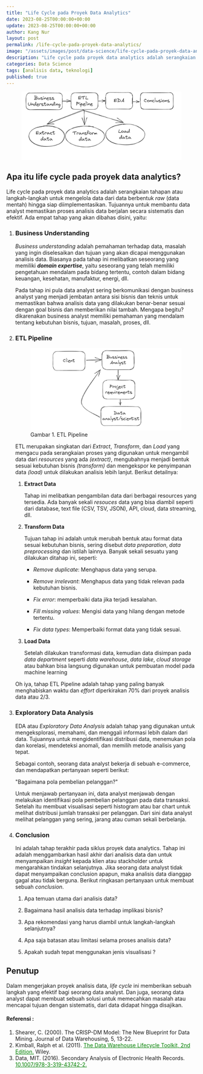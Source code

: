 ```yaml
---
title: "Life Cycle pada Proyek Data Analytics"
date: 2023-08-25T00:00:00+00:00
update: 2023-08-25T00:00:00+00:00
author: Kang Nur
layout: post
permalink: /life-cycle-pada-proyek-data-analytics/
image: "/assets/images/post/data-science/life-cycle-pada-proyek-data-analytics/gambar0.png"
description: "Life cycle pada proyek data analytics adalah serangkaian tahapan atau langkah-langkah untuk mengelola data dari data berbentuk raw (data mentah) hingga siap diimplementasikan."
categories: Data Science
tags: [analisis data, teknologi]
published: true
---
```

<figure>
<img src="/assets/images/post/data-science/life-cycle-pada-proyek-data-analytics/gambar0.png">
</figure>

<h2>Apa itu life cycle pada proyek data analytics?</h2>
<p>Life cycle pada proyek data analytics adalah serangkaian tahapan atau langkah-langkah untuk mengelola data dari data berbentuk <em>raw</em> (data mentah) hingga siap diimplementasikan. Tujuannya untuk membantu data analyst memastikan proses analisis data berjalan secara sistematis dan efektif. Ada empat tahap yang akan dibahas disini, yaitu:</p>
<ol>
<li><h3><strong>Business Understanding</strong></h3>
<p><em>Business understanding</em> adalah pemahaman terhadap data, masalah yang ingin diselesaikan dan tujuan yang akan dicapai menggunakan analisis data. Biasanya pada tahap ini melibatkan seseorang yang memiliki <strong><em>domain expertise</em></strong>, yaitu seseorang yang telah memiliki pengetahuan mendalam pada bidang tertentu, contoh dalam bidang keuangan, kesehatan, manufaktur, energi, dll.</p>
<p>Pada tahap ini pula data analyst sering berkomunikasi dengan business analyst yang menjadi jembatan antara sisi bisnis dan teknis untuk memastikan bahwa analisis data yang dilakukan benar-benar sesuai dengan goal bisnis dan memberikan nilai tambah. Mengapa begitu? dikarenakan business analyst memiliki pemahaman yang mendalam tentang kebutuhan bisnis, tujuan, masalah, proses, dll.</p>
</li>
<li><h3>ETL Pipeline</h3>
<figure>
<img src="/assets/images/post/data-science/life-cycle-pada-proyek-data-analytics/gambar1.png">
<figcaption>Gambar 1. ETL Pipeline </figcaption>
</figure>
<p>ETL merupakan singkatan dari <em>Extract</em>, <em>Transform</em>, dan <em>Load</em> yang mengacu pada serangkaian proses yang digunakan untuk mengambil data dari <em>resources</em> yang ada <em>(extract)</em>, mengubahnya menjadi bentuk sesuai kebutuhan bisnis <em>(transform)</em> dan mengekspor ke penyimpanan data <em>(load)</em> untuk dilakukan analisis lebih lanjut. Berikut detailnya:</p>
<ol>
<li><p><strong>Extract Data</strong></p>
<p>Tahap ini melibatkan pengambilan data dari berbagai resources yang tersedia. Ada banyak sekali <em>resouces</em> data yang bisa diambil seperti dari database, text file (CSV, TSV, JSON), API, cloud, data streaming, dll.</p>
</li>
<li><p><strong>Transform Data</strong></p>
<p>Tujuan tahap ini adalah untuk merubah bentuk atau format data sesuai kebutuhan bisnis, sering disebut <em>data preparation</em>, <em>data preprocessing</em> dan istilah lainnya. Banyak sekali sesuatu yang dilakukan ditahap ini, seperti:</p>
<ul>
<li><p><em>Remove duplicate</em>: Menghapus data yang serupa.</p>
</li>
<li><p><em>Remove irrelevant</em>: Menghapus data yang tidak relevan pada kebutuhan bisnis.</p>
</li>
<li><p><em>Fix error</em>: memperbaiki data jika terjadi kesalahan.</p>
</li>
<li><p><em>Fill missing values</em>: Mengisi data yang hilang dengan metode tertentu.</p>
</li>
<li><p><em>Fix data types</em>: Memperbaiki format data yang tidak sesuai.</p>
</li>
</ul>
</li>
<li><p><strong>Load Data</strong></p>
<p>Setelah dilakukan transformasi data, kemudian data disimpan pada <em>data department</em> seperti <em>data warehouse</em>, <em>data lake</em>, <em>cloud storage</em> atau bahkan bisa langsung digunakan untuk pembuatan model pada machine learning</p>
</li>
</ol>
</li>

<p>  Oh iya, tahap ETL Pipeline adalah tahap yang paling banyak menghabiskan waktu dan <em>effort</em> diperkirakan 70% dari proyek analisis data atau 2/3.</p>
</ol>
<ol start="3">
<li><h3>Exploratory Data Analysis</h3>
<p>EDA atau <em>Exploratory Data Analysis</em> adalah tahap yang digunakan untuk mengeksplorasi, memahami, dan menggali informasi lebih dalam dari data. Tujuannya untuk mengidentifikasi distribusi data, menemukan pola dan korelasi, mendeteksi anomali, dan memilih metode analisis yang tepat.</p>
<p>Sebagai contoh, seorang data analyst bekerja di sebuah e-commerce, dan mendapatkan pertanyaan seperti berikut:</p>
<p>"Bagaimana pola pembelian pelanggan?"</p>
<p>Untuk menjawab pertanyaan ini, data analyst menjawab dengan melakukan identifikasi pola pembelian pelanggan pada data transaksi. Setelah itu membuat visualisasi seperti histogram atau bar chart untuk melihat distribusi jumlah transaksi per pelanggan. Dari sini data analyst melihat pelanggan yang sering, jarang atau cuman sekali berbelanja.</p>
</li>
<li><h3>Conclusion</h3>
<p>Ini adalah tahap terakhir pada siklus proyek data analytics. Tahap ini adalah menggambarkan hasil akhir dari analisis data dan untuk menyampaikan <em>insight</em> kepada klien atau stackholder untuk mengarahkan tindakan selanjutnya. Jika seorang data analyst tidak dapat menyampaikan conclusion apapun, maka analisis data dianggap gagal atau tidak berguna. Berikut ringkasan pertanyaan untuk membuat sebuah <em>conclusion</em>.</p>
<ol>
<li><p>Apa temuan utama dari analisis data?</p>
</li>
<li><p>Bagaimana hasil analisis data terhadap implikasi bisnis?</p>
</li>
<li><p>Apa rekomendasi yang harus diambil untuk langkah-langkah selanjutnya?</p>
</li>
<li><p>Apa saja batasan atau limitasi selama proses analisis data?</p>
</li>
<li><p>Apakah sudah tepat menggunakan jenis visualisasi ?</p>
</li>
</ol>
</li>
</ol>
<h2>Penutup</h2>
<p>Dalam mengerjakan proyek analisis data, <em>life cycle</em> ini memberikan sebuah langkah yang efektif bagi seorang data analyst. Dan juga, seorang data analyst dapat membuat sebuah solusi untuk memecahkan masalah atau mencapai tujuan dengan sistematis, dari data didapat hingga disajikan.</p>


#### **Referensi :**
<div class="endnote">
    <ol>
      <li>Shearer, C. (2000). The CRISP-DM Model: The New Blueprint for Data Mining. Journal of Data Warehousing, 5, 13-22.</li>
      <li>Kimball, Ralph et al. (2011). <a style="color:green" href="https://www.wiley.com/en-ae/The+Data+Warehouse+Lifecycle+Toolkit,+2nd+Edition-p-9780470149775">The Data Warehouse Lifecycle Toolkit, 2nd Edition.</a> Wiley.</li>
      <li>Data, MIT. (2016). Secondary Analysis of Electronic Health Records. <a style="color:green" href="http://dx.doi.org/10.1007/978-3-319-43742-2">10.1007/978-3-319-43742-2.</a> </li>
    </ol>
  </div>

